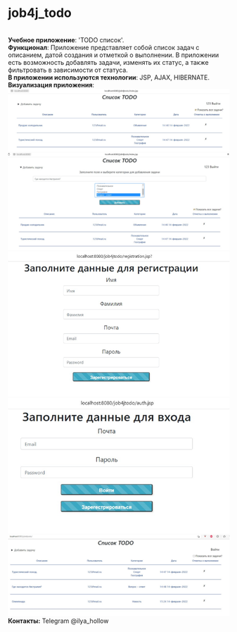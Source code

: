 # job4j_todo
<br><strong>Учебное приложение</strong>: 'TODO список'.
<br><strong>Функционал</strong>:  Приложение представляет собой список задач с описанием, датой создания и отметкой о выполнении.
В приложении есть возможность добавлять задачи, изменять их статус,  а также фильтровать в зависимости от статуса.
<br><strong>В приложении используются технологии</strong>: JSP, AJAX, HIBERNATE.
<br><strong>Визуализация приложения</strong>:
![ScreenShot](images/1.jpg)
![ScreenShot](images/2.jpg)
![ScreenShot](images/3.jpg)
![ScreenShot](images/4.jpg)
![ScreenShot](images/5.jpg)
<br><strong>Контакты:</strong> Telegram @ilya_hollow
